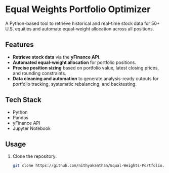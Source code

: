 # Equal Weights Portfolio Optimizer

A Python-based tool to retrieve historical and real-time stock data for 50+ U.S. equities and automate equal-weight allocation across all positions.

## Features
- **Retrieve stock data** via the **yFinance API**.
- **Automated equal-weight allocation** for portfolio positions.
- **Precise position sizing** based on portfolio value, latest closing prices, and rounding constraints.
- **Data cleaning and automation** to generate analysis-ready outputs for portfolio tracking, systematic rebalancing, and backtesting.

## Tech Stack
- Python
- Pandas
- yFinance API
- Jupyter Notebook

## Usage
1. Clone the repository:
   ```bash
   git clone https://github.com/nithyakanthan/Equal-Weights-Portfolio.git
